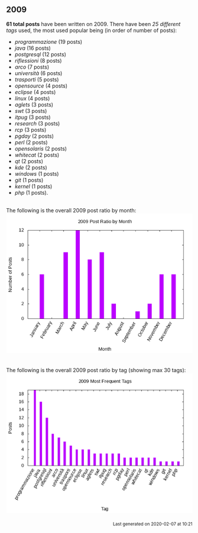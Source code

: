 ## 2009 

**61 total posts** have been written on 2009.
There have been *25 different tags* used, the most
used popular being (in order of number of posts):
 
- *programmazione* (19 posts)  
- *java* (16 posts)  
- *postgresql* (12 posts)  
- *riflessioni* (8 posts)  
- *arco* (7 posts)  
- *università* (6 posts)  
- *trasporti* (5 posts)  
- *opensource* (4 posts)  
- *eclipse* (4 posts)  
- *linux* (4 posts)  
- *aglets* (3 posts)  
- *swt* (3 posts)  
- *itpug* (3 posts)  
- *research* (3 posts)  
- *rcp* (3 posts)  
- *pgday* (2 posts)  
- *perl* (2 posts)  
- *opensolaris* (2 posts)  
- *whitecat* (2 posts)  
- *qt* (2 posts)  
- *kde* (2 posts)  
- *windows* (1 posts)  
- *git* (1 posts)  
- *kernel* (1 posts)  
- *php* (1 posts).<br/>
<br/>
The following is the overall 2009 post ratio by month:
<br/>
    <center>
      <img src="/images/stats/2009-months.png" alt="2009 post ratio per month" />
    </center>
<br/>

<br/>
The following is the overall 2009 post ratio by tag (showing max 30 tags):
<br/>
  <center>
    <img src="/images/stats/2009-tags.png" alt="2009 post ratio per tag" />
  </center>
<br/>

<div align="right">
<small>
Last generated on 2020-02-07 at 10:21
</small>
</div>

<br/>
